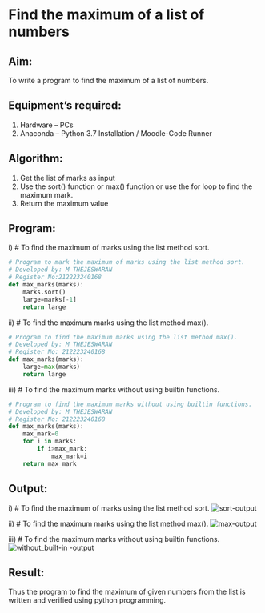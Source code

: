 # Find the maximum of a list of numbers
## Aim:
To write a program to find the maximum of a list of numbers.
## Equipment’s required:
1.	Hardware – PCs
2.	Anaconda – Python 3.7 Installation / Moodle-Code Runner
## Algorithm:
1.	Get the list of marks as input
2.	Use the sort() function or max() function or use the for loop to find the maximum mark.
3.	Return the maximum value
## Program:

i)	# To find the maximum of marks using the list method sort.
```Python
# Program to mark the maximum of marks using the list method sort.
# Developed by: M THEJESWARAN
# Register No:212223240168
def max_marks(marks):
    marks.sort()
    large=marks[-1]
    return large
```

ii)	# To find the maximum marks using the list method max().
```Python
# Program to find the maximum marks using the list method max().
# Developed by: M THEJESWARAN
# Register No: 212223240168
def max_marks(marks):
    large=max(marks)
    return large
```

iii) # To find the maximum marks without using builtin functions.
```Python
# Program to find the maximum marks without using builtin functions.
# Developed by: M THEJESWARAN
# Register No: 212223240168
def max_marks(marks):
    max_mark=0
    for i in marks:
        if i>max_mark:
            max_mark=i
    return max_mark
```



## Output:
i) # To find the maximum of marks using the list method sort.
![sort-output](https://github.com/TEJA190905/FindMaximum/assets/167788543/2f2fc4c7-d6fa-4316-a877-d943c0f24369)

ii) # To find the maximum marks using the list method max().
![max-output](https://github.com/TEJA190905/FindMaximum/assets/167788543/0e8c09cf-2fa2-4418-a2aa-788020335dbe)

iii) # To find the maximum marks without using builtin functions.
![without_built-in -output](https://github.com/TEJA190905/FindMaximum/assets/167788543/bb4be3a1-a1e9-4240-a4b0-6b95adf35775)

## Result:
Thus the program to find the maximum of given numbers from the list is written and verified using python programming.
